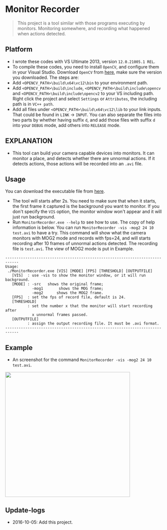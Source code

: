 # Monitor Recorder
> This project is a tool similar with those programs executing by monitors. Monitoring somewhere, and recording what happened when actions detected.

## Platform
* I wrote these codes with VS Ultimate 2013, version `12.0.21005.1 REL`.
* To compile these codes, you need to install `OpenCV`, and configure them in your Visual Studio. Download `OpenCV` from [here](http://opencv.org/downloads.html), make sure the version you downloaded. The steps are:
 * Add `<OPENCV_PATH>\build\x64\vc12\bin` to your environment path.
 * Add `<OPENCV_PATH>\build\include`, `<OPENCV_PATH>\build\include\opencv` and `<OPENCV_PATH>\build\include\opencv2` to your VS including path. Right click the project and select `Settings` or `Attributes`, the including path is in `VC++ path`.
 * Add all files under `<OPENCV_PATH>\build\x64\vc12\lib` to your link inputs. That could be found in `LINK` -> `INPUT`. You can also separate the files into two parts by whether having suffix `d`, and add those files with suffix `d` into your `DEBUG` mode, add others into `RELEASE` mode.

## EXPLANATION
* This tool can build your camera capable devices into monitors. It can monitor a place, and detects whether there are unnormal actions. If it detects actions, those actions will be recorded into an `.avi` file.

## Usage
You can download the executable file from [here](http://7xktmz.com1.z0.glb.clouddn.com/MonitorRecorder.exe).
* The tool will starts after 2s. You need to make sure that when it starts, the first frame it captured is the background you want to monitor. If you don't specify the `VIS` option, the monitor window won't appear and it will just run background.
* Run `MonitorRecorder.exe --help` to see how to use. The copy of help information is below. You can run `MonitorRecorder -vis -mog2 24 10 test.avi` to have a try. This command will show what the camera monitors with MOG2 mode and records with fps=24, and will starts recording after 10 frames of unnormal actions detected. The recording file is `test.avi`. The view of MOG2 mode is put in Example.
```
----------------------------------------------------------------------------
Usage:
 ./MonitorRecorder.exe [VIS] [MODE] [FPS] [THRESHOLD] [OUTPUTFILE]
   [VIS]  : use -vis to show the monitor window, or it will run background.
   [MODE] : -src   shows the original frame;
            -mog1       shows the MOG frame;
            -mog2      shows the MOG2 frame.
   [FPS]  : set the fps of record file, default is 24.
   [THRESHOLD]
          : set the number x that the monitor will start recording after
            x unnormal frames passed.
   [OUTPUTFILE]
          : assign the output recording file. It must be .avi format.
----------------------------------------------------------------------------
```

## Example
* An screenshot for the command `MonitorRecorder -vis -mog2 24 10 test.avi`.   
<img src="http://7xktmz.com1.z0.glb.clouddn.com/monitor-recorder.png" width = 400/>

## Update-logs
* 2016-10-05: Add this project.